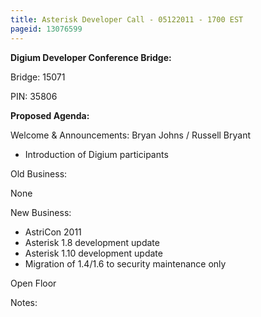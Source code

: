 ```yaml
---
title: Asterisk Developer Call - 05122011 - 1700 EST
pageid: 13076599
---
```


**Digium Developer Conference Bridge:**


Bridge:  15071


PIN:  35806


**Proposed Agenda:**


Welcome & Announcements:  Bryan Johns / Russell Bryant


* Introduction of Digium participants


Old Business:


None


New Business:


* AstriCon 2011
* Asterisk 1.8 development update
* Asterisk 1.10 development update
* Migration of 1.4/1.6 to security maintenance only


Open Floor


Notes:

